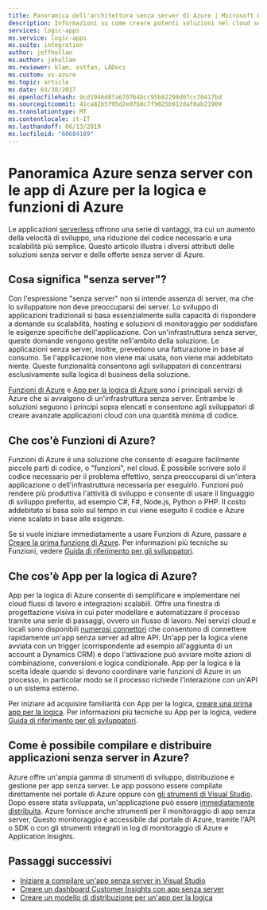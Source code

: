 ```yaml
---
title: Panoramica dell'architettura senza server di Azure | Microsoft Docs
description: Informazioni su come creare potenti soluzioni nel cloud senza preoccuparsi dell'infrastruttura
services: logic-apps
ms.service: logic-apps
ms.suite: integration
author: jeffhollan
ms.author: jehollan
ms.reviewer: klam, estfan, LADocs
ms.custom: vs-azure
ms.topic: article
ms.date: 03/30/2017
ms.openlocfilehash: 9cd1946d8fa670764bcc95b82298d07cc70417bd
ms.sourcegitcommit: 41ca82b5f95d2e07b0c7f9025b912daf0ab21909
ms.translationtype: MT
ms.contentlocale: it-IT
ms.lasthandoff: 06/13/2019
ms.locfileid: "60684109"
---
```

# <a name="overview-azure-serverless-with-azure-logic-apps-and-azure-functions"></a>Panoramica Azure senza server con le app di Azure per la logica e funzioni di Azure

Le applicazioni [serverless](https://azure.microsoft.com/solutions/serverless/) offrono una serie di vantaggi, tra cui un aumento della velocità di sviluppo, una riduzione del codice necessario e una scalabilità più semplice.  Questo articolo illustra i diversi attributi delle soluzioni senza server e delle offerte senza server di Azure.

## <a name="what-is-serverless"></a>Cosa significa "senza server"?

Con l'espressione "senza server" non si intende assenza di server, ma che lo sviluppatore non deve preoccuparsi dei server.  Lo sviluppo di applicazioni tradizionali si basa essenzialmente sulla capacità di rispondere a domande su scalabilità, hosting e soluzioni di monitoraggio per soddisfare le esigenze specifiche dell'applicazione.  Con un'infrastruttura senza server, queste domande vengono gestite nell'ambito della soluzione.  Le applicazioni senza server, inoltre, prevedono una fatturazione in base al consumo.  Se l'applicazione non viene mai usata, non viene mai addebitato niente.  Queste funzionalità consentono agli sviluppatori di concentrarsi esclusivamente sulla logica di business della soluzione.

[Funzioni di Azure](https://azure.microsoft.com/services/functions/) e [App per la logica di Azure ](https://azure.microsoft.com/services/logic-apps/) sono i principali servizi di Azure che si avvalgono di un'infrastruttura senza server.  Entrambe le soluzioni seguono i principi sopra elencati e consentono agli sviluppatori di creare avanzate applicazioni cloud con una quantità minima di codice.

## <a name="what-are-azure-functions"></a>Che cos'è Funzioni di Azure?

Funzioni di Azure è una soluzione che consente di eseguire facilmente piccole parti di codice, o "funzioni", nel cloud. È possibile scrivere solo il codice necessario per il problema effettivo, senza preoccuparsi di un'intera applicazione o dell'infrastruttura necessaria per eseguirlo. Funzioni può rendere più produttiva l'attività di sviluppo e consente di usare il linguaggio di sviluppo preferito, ad esempio C#, F#, Node.js, Python o PHP. Il costo addebitato si basa solo sul tempo in cui viene eseguito il codice e Azure viene scalato in base alle esigenze.

Se si vuole iniziare immediatamente a usare Funzioni di Azure, passare a [Creare la prima funzione di Azure](../azure-functions/functions-create-first-azure-function.md). Per informazioni più tecniche su Funzioni, vedere [Guida di riferimento per gli sviluppatori](../azure-functions/functions-reference.md).

## <a name="what-are-azure-logic-apps"></a>Che cos'è App per la logica di Azure?

App per la logica di Azure consente di semplificare e implementare nel cloud flussi di lavoro e integrazioni scalabili. Offre una finestra di progettazione visiva in cui poter modellare e automatizzare il processo tramite una serie di passaggi, ovvero un flusso di lavoro.  Nei servizi cloud e locali sono disponibili [numerosi connettori](../connectors/apis-list.md) che consentono di connettere rapidamente un'app senza server ad altre API.  Un'app per la logica viene avviata con un trigger (corrispondente ad esempio all'aggiunta di un account a Dynamics CRM) e dopo l'attivazione può avviare molte azioni di combinazione, conversioni e logica condizionale.  App per la logica è la scelta ideale quando si devono coordinare varie funzioni di Azure in un processo, in particolar modo se il processo richiede l'interazione con un'API o un sistema esterno.

Per iniziare ad acquisire familiarità con App per la logica, [creare una prima app per la logica](quickstart-create-first-logic-app-workflow.md).  Per informazioni più tecniche su App per la logica, vedere [Guida di riferimento per gli sviluppatori](logic-apps-workflow-actions-triggers.md).

## <a name="how-can-i-build-and-deploy-serverless-applications-in-azure"></a>Come è possibile compilare e distribuire applicazioni senza server in Azure?

Azure offre un'ampia gamma di strumenti di sviluppo, distribuzione e gestione per app senza server.  Le app possono essere compilate direttamente nel portale di Azure oppure con [gli strumenti di Visual Studio](logic-apps-serverless-get-started-vs.md).  Dopo essere stata sviluppata, un'applicazione può essere [immediatamente distribuita](logic-apps-create-deploy-template.md).  Azure fornisce anche strumenti per il monitoraggio di app senza server,  Questo monitoraggio è accessibile dal portale di Azure, tramite l'API o SDK o con gli strumenti integrati in log di monitoraggio di Azure e Application Insights.

## <a name="next-steps"></a>Passaggi successivi

* [Iniziare a compilare un'app senza server in Visual Studio](logic-apps-serverless-get-started-vs.md)
* [Creare un dashboard Customer Insights con app senza server](logic-apps-scenario-social-serverless.md)
* [Creare un modello di distribuzione per un'app per la logica](logic-apps-create-deploy-template.md)
